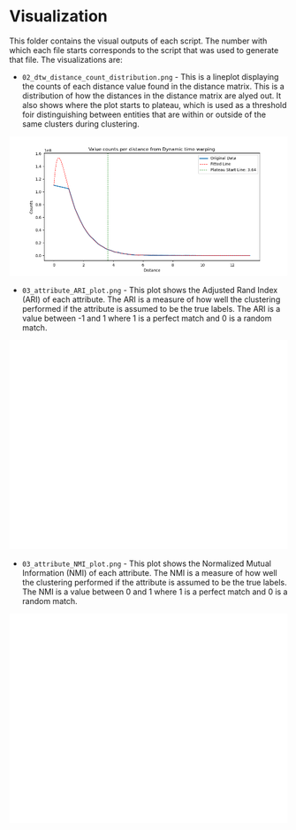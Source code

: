 # Visualization

This folder contains the visual outputs of each script. The number with which each file starts corresponds to the script that was used to generate that file. The visualizations are:

- `02_dtw_distance_count_distribution.png` - This is a lineplot displaying the counts of each distance value found in the distance matrix. This is a distribution of how the distances in the distance matrix are alyed out. It also shows where the plot starts to plateau, which is used as a threshold foir distinguishing between entities that are within or outside of the same clusters during clustering.

![02_dtw_distance_count_distribution.png](04_Visualizations/02_dtw_distance_count_distribution.png)


- `03_attribute_ARI_plot.png` - This plot shows the Adjusted Rand Index (ARI) of each attribute. The ARI is a measure of how well the clustering performed if the attribute is assumed to be the true labels. The ARI is a value between -1 and 1 where 1 is a perfect match and 0 is a random match.

![03_attribute_ARI_plot.png](04_Visualizations/03_attribute_ARI_plot.png)


- `03_attribute_NMI_plot.png` - This plot shows the Normalized Mutual Information (NMI) of each attribute. The NMI is a measure of how well the clustering performed if the attribute is assumed to be the true labels. The NMI is a value between 0 and 1 where 1 is a perfect match and 0 is a random match.

![03_attribute_NMI_plot.png](04_Visualizations/03_attribute_NMI_plot.png)